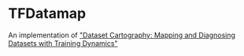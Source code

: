 # TFDatamap


An implementation of ["Dataset Cartography: Mapping and Diagnosing Datasets with Training Dynamics"](https://arxiv.org/abs/2009.10795)
